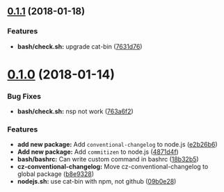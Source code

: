 <a name="0.1.1"></a>
## [0.1.1](https://github.com/HsuTing/setting/compare/v0.1.0...v0.1.1) (2018-01-18)


### Features

* **bash/check.sh:** upgrade cat-bin ([7631d76](https://github.com/HsuTing/setting/commit/7631d76))



<a name="0.1.0"></a>
# [0.1.0](https://github.com/HsuTing/setting/compare/4871d4f...v0.1.0) (2018-01-14)


### Bug Fixes

* **bash/check.sh:** nsp not work ([763a6f2](https://github.com/HsuTing/setting/commit/763a6f2))


### Features

* **add new package:** Add `conventional-changelog` to node.js ([e2b26b6](https://github.com/HsuTing/setting/commit/e2b26b6))
* **Add new package:** Add `commitizen` to node.js ([4871d4f](https://github.com/HsuTing/setting/commit/4871d4f))
* **bash/bashrc:** Can write custom command in bashrc ([18b32b5](https://github.com/HsuTing/setting/commit/18b32b5))
* **cz-conventional-changelog:** Move cz-conventional-changelog to global package ([b8e9328](https://github.com/HsuTing/setting/commit/b8e9328))
* **nodejs.sh:** use cat-bin with npm, not github ([09b0e28](https://github.com/HsuTing/setting/commit/09b0e28))



